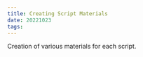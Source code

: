 ```yaml
---
title: Creating Script Materials
date: 20221023
tags:
---
```


Creation of various materials for each script. 